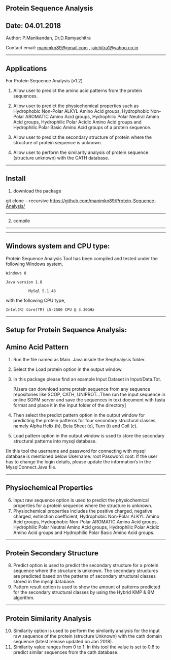 
Protein Sequence Analysis
-------------------------------------------
Date: 04.01.2018
-------------------------------------------

Author: P.Manikandan, Dr.D.Ramyachitra

Contact email: manimkn89@gmail.com , jaichitra1@yahoo.co.in



-------------------------------------------
Applications
-------------------------------------------

For Protein Sequence Analysis (v1.2)

1. Allow user to predict the amino acid patterns from the protein sequences.

2. Allow user to predict the physiochemical properties such as Hydrophobic Non-Polar ALKYL Amino Acid groups, Hydrophobic Non-Polar AROMATIC Amino Acid groups, Hydrophilic Polar Neutral Amino Acid groups, Hydrophilic Polar Acidic Amino Acid groups and Hydrophilic Polar Basic Amino Acid groups of a protein sequence.

3. Allow user to predict the secondary structure of protein where the structure of protein sequence is unknown.
4. Allow user to perform the similarity analysis of protein sequence (structure unknown) with the CATH database.



-------------------------------------------
Install
-------------------------------------------

1. download the package

git clone --recursive https://github.com/manimkn89/Protein-Sequence-Analysis/



--------------

2. compile





--------------     
















-------------------------------------------
Windows system and CPU type:
-------------------------------------------

Protein Sequence Analysis Tool has been compiled and tested under the following Windows system,

	Windows 8 
	
	Java version 1.8 
	
              MySql 5.1.48

with the following CPU type,

	Intel(R) Core(TM) i5-2500 CPU @ 3.30GHz



-------------------------------------------
Setup for Protein Sequence Analysis:
-------------------------------------------

Amino Acid Pattern
-------------------------------------------

1.	Run the file named as Main. Java inside the SeqAnalysis folder.
2.	Select the Load protein option in the output window.
3.	In this package please find an example Input Dataset in Input/Data.Txt.
	
	[Users can download some protein sequence from any sequence repositories like SCOP, CATH, 	UNIPROT…Then run the input sequence in online SOPM server and save the sequences in text 	document with fasta format and place it in the Input folder of the directory]
4.	Then select the predict pattern option in the output window for predicting the protein patterns for four secondary structural classes, namely Alpha Helix (h), Beta Sheet (e), Turn (t) and Coil (c).
5.	Load pattern option in the output window is used to store the secondary structural patterns into mysql database.

[In this tool the username and password for connecting with mysql database is mentioned below
Username: root
Password: root. If the user has to change the login details, please update the information’s in the MysqlConnect.Java file.



-------------------------------------------

Physiochemical Properties 
-------------------------------------------
6.	Input raw sequence option is used to predict the physiochemical properties for a protein sequence where the structure is unknown.
7.	Physiochemical properties includes the positive charged, negative charged, extinction coefficient, Hydrophobic Non-Polar ALKYL Amino Acid groups, Hydrophobic Non-Polar AROMATIC Amino Acid groups, Hydrophilic Polar Neutral Amino Acid groups, Hydrophilic Polar Acidic Amino Acid groups and Hydrophilic Polar Basic Amino Acid groups.
--------------------------------------------
Protein Secondary Structure 
--------------------------------------------
8.	Predict option is used to predict the secondary structure for a protein sequence where the structure is unknown. The secondary structures are predicted based on the patterns of secondary structural classes stored in the mysql database.
9.	Pattern result option is used to show the amount of patterns predicted for the secondary structural classes by using the Hybrid KMP & BM algorithm.
----------------------------------------------
Protein Similarity Analysis
----------------------------------------------
10.	Similarity option is used to perform the similarity analysis for the input raw sequence of the protein (structure Unknown) with the cath domain sequence (latest release updated on Jan 2018).
11.	Similarity value ranges from 0 to 1. In this tool the value is set to 0.6 to predict similar sequences from the cath database.



